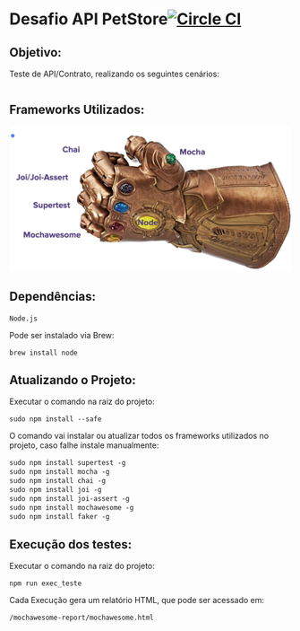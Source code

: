 # Desafio API PetStore[![Circle CI](https://circleci.com/gh/DarlingL/api_test_PetStore.svg?style=shield)](https://circleci.com/gh/DarlingL/api_test_PetStore)

## **Objetivo:**
  Teste de API/Contrato, realizando os seguintes cenários: 

  ```
 
  ```

## **Frameworks Utilizados:**

<img src="https://github.com/DarlingL/api_test_PetStore/blob/master/suporte/frameworks.png?raw=true" width="550">



## **Dependências:**
```
Node.js
```
Pode ser instalado via Brew:
```
brew install node
```
## **Atualizando o Projeto:**

Executar o comando na raiz do projeto:
```
sudo npm install --safe
```
O comando vai instalar ou atualizar todos os frameworks utilizados no projeto, caso falhe instale manualmente:

```
sudo npm install supertest -g
sudo npm install mocha -g
sudo npm install chai -g
sudo npm install joi -g
sudo npm install joi-assert -g
sudo npm install mochawesome -g
sudo npm install faker -g
```


## **Execução dos testes:**
Executar o comando na raiz do projeto:
```
npm run exec_teste
```

Cada Execução gera um relatório HTML, que pode ser acessado em:
```
/mochawesome-report/mochawesome.html
```
